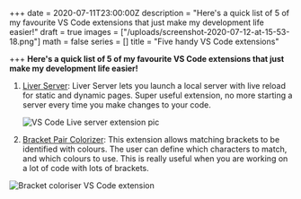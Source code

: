+++
date = 2020-07-11T23:00:00Z
description = "Here's a quick list of 5 of my favourite VS Code extensions that just make my development life easier!"
draft = true
images = ["/uploads/screenshot-2020-07-12-at-15-53-18.png"]
math = false
series = []
title = "Five handy VS Code extensions"

+++
**Here's a quick list of 5 of my favourite VS Code extensions that just make my development life easier!**

1. [Liver Server](https://github.com/ritwickdey/vscode-live-server): Liver Server lets you launch a local server with live reload for static and dynamic pages. Super useful extension, no more starting a server every time you make changes to your code.

   ![VS Code Live server extension pic](/uploads/screenshot-2020-07-12-at-16-07-43.png "Liver server extension")
2. [Bracket Pair Colorizer](https://marketplace.visualstudio.com/items?itemName=CoenraadS.bracket-pair-colorizer): This extension allows matching brackets to be identified with colours. The user can define which characters to match, and which colours to use. This is really useful when you are working on a lot of code with lots of brackets.

![Bracket coloriser VS Code extension](/uploads/screenshot-2020-07-12-at-16-06-40.png "Brackets extension")